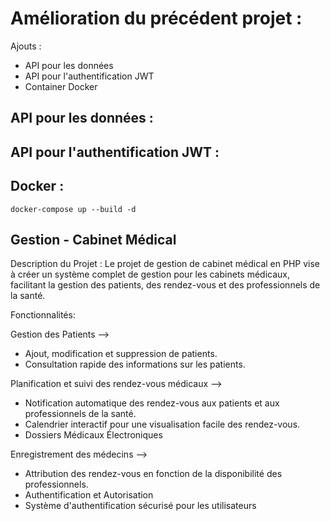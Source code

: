 # Amélioration du précédent projet :
Ajouts :
- API pour les données
- API pour l'authentification JWT
- Container Docker

## API pour les données :

## API pour l'authentification JWT :

## Docker :
`docker-compose up --build -d`

## Gestion - Cabinet Médical

Description du Projet :
Le projet de gestion de cabinet médical en PHP vise à créer un système complet de gestion pour les cabinets médicaux, facilitant la gestion des patients, des rendez-vous et des professionnels de la santé.

Fonctionnalités:

Gestion des Patients -->
  - Ajout, modification et suppression de patients.
  - Consultation rapide des informations sur les patients.

Planification et suivi des rendez-vous médicaux -->
  - Notification automatique des rendez-vous aux patients et aux professionnels de la santé.
  - Calendrier interactif pour une visualisation facile des rendez-vous.
  - Dossiers Médicaux Électroniques

Enregistrement des médecins -->
  - Attribution des rendez-vous en fonction de la disponibilité des professionnels.
  - Authentification et Autorisation
  - Système d'authentification sécurisé pour les utilisateurs

